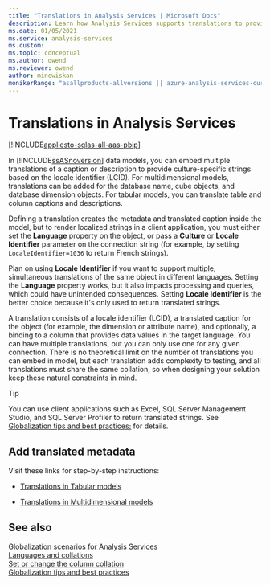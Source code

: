 ```yaml
---
title: "Translations in Analysis Services | Microsoft Docs"
description: Learn how Analysis Services supports translations to provide culture-specific strings based on the locale identifier (LCID).
ms.date: 01/05/2021
ms.service: analysis-services
ms.custom:
ms.topic: conceptual
ms.author: owend
ms.reviewer: owend
author: minewiskan
monikerRange: "asallproducts-allversions || azure-analysis-services-current || power-bi-premium-current || >= sql-analysis-services-2016"
---
```

# Translations in Analysis Services

[!INCLUDE[appliesto-sqlas-all-aas-pbip](includes/appliesto-sqlas-all-aas-pbip.md)]

In [!INCLUDE[ssASnoversion](includes/ssasnoversion-md.md)] data models, you can embed multiple translations of a caption or description to provide culture-specific strings based on the locale identifier (LCID). For multidimensional models, translations can be added for the database name, cube objects, and database dimension objects. For tabular models, you can translate table and column captions and descriptions.  
  
Defining a translation creates the metadata and translated caption inside the model, but to render localized strings in a client application, you must either set the **Language** property on the object, or pass a **Culture** or **Locale Identifier** parameter on the connection string (for example, by setting `LocaleIdentifier=1036` to return French strings).  
  
Plan on using **Locale Identifier** if you want to support multiple, simultaneous translations of the same object in different languages. Setting the **Language** property works, but it also impacts processing and queries, which could have unintended consequences. Setting **Locale Identifier** is the better choice because it's only used to return translated strings.  
  
A translation consists of a locale identifier (LCID), a translated caption for the object (for example, the dimension or attribute name), and optionally, a binding to a column that provides data values in the target language. You can have multiple translations, but you can only use one for any given connection. There is no theoretical limit on the number of translations you can embed in model, but each translation adds complexity to testing, and all translations must share the same collation, so when designing your solution keep these natural constraints in mind.  
  
> [!TIP]  
> You can use client applications such as Excel, SQL Server Management Studio, and SQL Server Profiler to return translated strings. See [Globalization tips and best practices;](../analysis-services/globalization-tips-and-best-practices-analysis-services.md) for details.  
  
## Add translated metadata

 Visit these links for step-by-step instructions:  
  
- [Translations in Tabular models](../analysis-services/tabular-models/translations-in-tabular-models-analysis-services.md)  
  
- [Translations in Multidimensional models](../analysis-services/multidimensional-models/translations-in-multidimensional-models-analysis-services.md)  
  
## See also

 [Globalization scenarios for Analysis Services](../analysis-services/globalization-scenarios-for-analysis-services.md)  
 [Languages and collations](../analysis-services/languages-and-collations-analysis-services.md)  
 [Set or change the column collation](/sql/relational-databases/collations/set-or-change-the-column-collation)  
 [Globalization tips and best practices](../analysis-services/globalization-tips-and-best-practices-analysis-services.md)  
